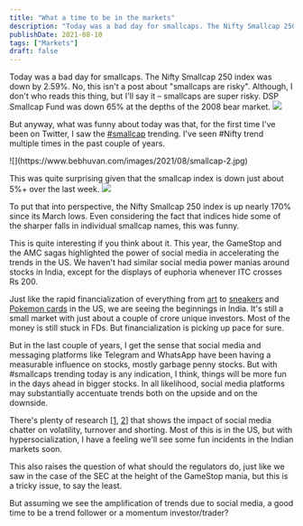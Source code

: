```yaml
---
title: "What a time to be in the markets"
description: "Today was a bad day for smallcaps. The Nifty Smallcap 250 index was down by 2.59%. No, this isn't a post about \"smallcaps are risky\". Although, I don't who read..."
publishDate: 2021-08-10
tags: ["Markets"]
draft: false
---
```


Today was a bad day for smallcaps. The Nifty Smallcap 250 index was down by 2.59%. No, this isn't a post about "smallcaps are risky". Although, I don't who reads this thing, but I'll say it &#8211; smallcaps are super risky. DSP Smallcap Fund was down 65% at the depths of the 2008 bear market. ![](https://www.bebhuvan.com/images/2021/08/DSP-smallcap.png) 

But anyway, what was funny about today was that, for the first time I've been on Twitter, I saw the <a rel="noreferrer noopener" href="https://twitter.com/search?q=%23smallcap&src=typeahead_click" target="_blank">#smallcap</a> trending. I've seen #Nifty trend multiple times in the past couple of years.

<div class="wp-block-image">
  ![](https://www.bebhuvan.com/images/2021/08/smallcap-2.jpg)
</div>

This was quite surprising given that the smallcap index is down just about 5%+ over the last week. ![](https://www.bebhuvan.com/images/2021/08/small-index.png) 

To put that into perspective, the Nifty Smallcap 250 index is up nearly 170% since its March lows. Even considering the fact that indices hide some of the sharper falls in individual smallcap names, this was funny. 

This is quite interesting if you think about it. This year, the GameStop and the AMC sagas highlighted the power of social media in accelerating the trends in the US. We haven't had similar social media power manias around stocks in India, except for the displays of euphoria whenever ITC crosses Rs 200. 

Just like the rapid financialization of everything from <a rel="noreferrer noopener" href="https://www.masterworks.io" target="_blank">art</a> to <a rel="noreferrer noopener" href="https://stockx.com" target="_blank">sneakers</a> and <a rel="noreferrer noopener" href="https://gamerant.com/pokemon-card-scalping-crisis-viral-image/" target="_blank">Pokemon cards</a> in the US, we are seeing the beginnings in India. It's still a small market with just about a couple of crore unique investors. Most of the money is still stuck in FDs. But financialization is picking up pace for sure. 

But in the last couple of years, I get the sense that social media and messaging platforms like Telegram and WhatsApp have been having a measurable influence on stocks, mostly garbage penny stocks. But with #smallcaps trending today is any indication, I think, things will be more fun in the days ahead in bigger stocks. In all likelihood, social media platforms may substantially accentuate trends both on the upside and on the downside.

There's plenty of research [<a rel="noreferrer noopener" href="https://papers.ssrn.com/sol3/papers.cfm?abstract_id=3807655" target="_blank">1</a>, <a rel="noreferrer noopener" href="https://papers.ssrn.com/sol3/papers.cfm?abstract_id=2755933" target="_blank">2</a>] that shows the impact of social media chatter on volatility, turnover and shorting. Most of this is in the US, but with hypersocialization, I have a feeling we'll see some fun incidents in the Indian markets soon. 

This also raises the question of what should the regulators do, just like we saw in the case of the SEC at the height of the GameStop mania, but this is a tricky issue, to say the least. 

But assuming we see the amplification of trends due to social media, a good time to be a trend follower or a momentum investor/trader?